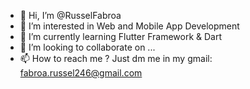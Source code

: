 - 👋 Hi, I’m @RusselFabroa
- 👀 I’m interested in Web and Mobile App Development
- 🌱 I’m currently learning Flutter Framework & Dart
- 💞️ I’m looking to collaborate on ...
- 📫 How to reach me ? Just dm me in my gmail: fabroa.russel246@gmail.com

<!---
RusselFabroa/RusselFabroa is a ✨ special ✨ repository because its `README.md` (this file) appears on your GitHub profile.
You can click the Preview link to take a look at your changes.
--->
